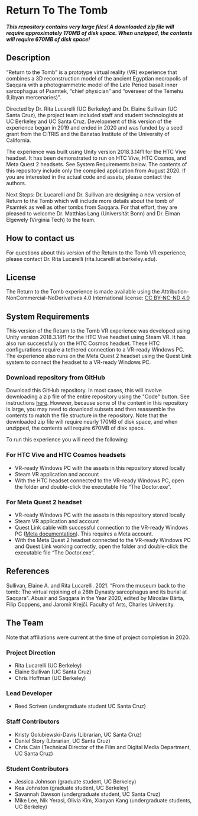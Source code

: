 # Return To The Tomb

***This repository contains very large files! A downloaded zip file will require approximately 170MB of disk space. When unzipped, the contents will require 670MB of disk space!***

## Description
“Return to the Tomb” is a prototype virtual reality (VR) experience that combines a 3D reconstruction model of the ancient Egyptian necropolis of Saqqara with a photogrammetric model of the Late Period basalt inner sarcophagus of Psamtek, “chief physician” and “overseer of the Temehu (Libyan mercenaries)”. 

Directed by Dr. Rita Lucarelli (UC Berkeley) and Dr. Elaine Sullivan (UC Santa Cruz), the project team included staff and student technologists at UC Berkeley and UC Santa Cruz. Development of this version of the experience began in 2019 and ended in 2020 and was funded by a seed grant from the CITRIS and the Banatao Institute of the University of California.

The experience was built using Unity version 2018.3.14f1 for the HTC Vive headset. It has been demonstrated to run on HTC Vive, HTC Cosmos, and Meta Quest 2 headsets. See System Requirements below. The contents of this repository include only the compiled application from August 2020. If you are interested in the actual code and assets, please contact the authors.

Next Steps: Dr. Lucarelli and Dr. Sullivan are designing a new version of Return to the Tomb which will include more details about the tomb of Psamtek as well as other tombs from Saqqara. For that effort, they are pleased to welcome Dr. Matthias Lang (Universität Bonn) and Dr. Eiman Elgewely (Virginia Tech) to the team.

## How to contact us
For questions about this version of the Return to the Tomb VR experience, please contact Dr. Rita Lucarelli (rita.lucarelli at berkeley.edu).

## License
The Return to the Tomb experience is made available using the Attribution-NonCommercial-NoDerivatives 4.0 International license: [CC BY-NC-ND 4.0](https://creativecommons.org/licenses/by-nc-nd/4.0/)

## System Requirements
This version of the Return to the Tomb VR experience was developed using Unity version 2018.3.14f1 for the HTC Vive headset using Steam VR. It has also run successfully on the HTC Cosmos headset. These HTC configurations require a tethered connection to a VR-ready Windows PC. The experience also runs on the Meta Quest 2 headset using the Quest Link system to connect the headset to a VR-ready Windows PC.

### Download repository from GitHub
Download this GitHub repository. In most cases, this will involve downloading a zip file of the entire repository using the "Code" button. See instructions [here](https://docs.github.com/en/repositories/working-with-files/using-files/downloading-source-code-archives). However, because some of the content in this repository is large, you may need to download subsets and then reassemble the contents to match the file structure in the repository. Note that the downloaded zip file will require nearly 170MB of disk space, and when unzipped, the contents will require 670MB of disk space.

To run this experience you will need the following:
### For HTC Vive and HTC Cosmos headsets
* VR-ready Windows PC with the assets in this repository stored locally
* Steam VR application and account
* With the HTC headset connected to the VR-ready Windows PC, open the folder and double-click the executable file “The Doctor.exe”. 

### For Meta Quest 2 headset
* VR-ready Windows PC with the assets in this repository stored locally
* Steam VR application and account
* Quest Link cable with successful connection to the VR-ready Windows PC ([Meta documentation](https://www.meta.com/help/quest/articles/headsets-and-accessories/oculus-link/connect-link-with-quest-2/)). This requires a Meta account.
* With the Meta Quest 2 headset connected to the VR-ready Windows PC and Quest Link working correctly, open the folder and double-click the executable file “The Doctor.exe”. 

## References
Sullivan, Elaine A. and Rita Lucarelli. 2021. “From the museum back to the tomb: The virtual rejoining of a 26th Dynasty sarcophagus and its burial at Saqqara”. Abusir and Saqqara in the Year 2020, edited by Miroslav Bárta, Filip Coppens, and Jaromír Krejčí. Faculty of Arts, Charles University.

## The Team
Note that affiliations were current at the time of project completion in 2020.

### Project Direction
* Rita Lucarelli (UC Berkeley)
* Elaine Sullivan (UC Santa Cruz)
* Chris Hoffman (UC Berkeley)

### Lead Developer
* Reed Scriven (undergraduate student UC Santa Cruz)

### Staff Contributors
* Kristy Golubiewski-Davis (Librarian, UC Santa Cruz)
* Daniel Story (Librarian, UC Santa Cruz)
* Chris Cain (Technical Director of the Film and Digital Media Department, UC Santa Cruz)

### Student Contributors
* Jessica Johnson (graduate student, UC Berkeley)
* Kea Johnston (graduate student, UC Berkeley)
* Savannah Dawson (undergraduate student, UC Santa Cruz)
* Mike Lee, Nik Yerasi, Olivia Kim, Xiaoyan Kang (undergraduate students, UC Berkeley)
